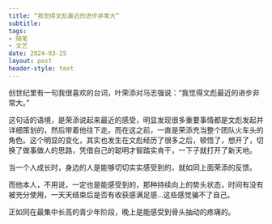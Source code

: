 ```yaml
---
title: “我觉得文彪最近的进步非常大”
subtitle: 
tags: 
- 随笔
- 文艺
date: 2024-03-25
layout: post
header-style: text
---
```


创世纪里有一句我很喜欢的台词，叶荣添对马志强说：“我觉得文彪最近的进步非常大。”

这句话的语境，是荣添说起来最近的感受，明显发现很多重要事情都是文彪发起并详细策划的，然后带着他往下走。而在这之前，一直是荣添充当整个团队火车头的角色。这个明显的变化，其实也发生在文彪经历了很多之后，顿悟了，想开了，切换了做事做人的思路，凭借自己的聪明才智踏实肯干，一下子就打开了新天地。

当一个人成长时，身边的人是能够切切实实感受到的，就如同上面荣添的反馈。

而他本人，不用说，一定也是能感受到的，那种持续向上的势头状态，时间有没有被充分使用，一天天结束后是否有收获感满足感...这些感觉骗不了自己。

正如同在最集中长高的青少年阶段，晚上是能感受到骨头抽动的疼痛的。